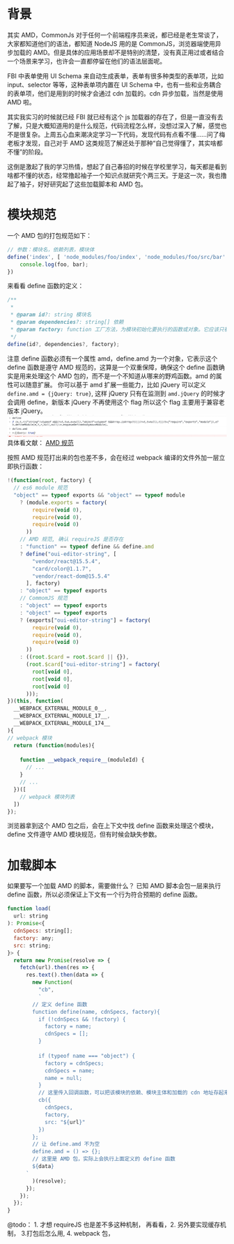 # 背景 
  其实 AMD，CommonJs 对于任何一个前端程序员来说，都已经是老生常谈了，大家都知道他们的语法，都知道 NodeJS 用的是 CommonJS，浏览器端使用异步加载的 AMD。但是具体的应用场景却不是特别的清楚，没有真正用过或者结合一个场景来学习，也许会一直都停留在他们的语法层面呢。
  
  FBI 中表单使用 UI Schema 来自动生成表单，表单有很多种类型的表单项，比如 input、selector 等等，这种表单项内置在 UI Schema 中，也有一些和业务耦合的表单项，他们是用到的时候才会通过 cdn 加载的。cdn 异步加载，当然是使用 AMD 啦。
  
  其实我实习的时候就已经 FBI 就已经有这个 js 加载器的存在了，但是一直没有去了解，只是大概知道用的是什么规范，代码流程怎么样，没想过深入了解，感觉也不是很复杂。上周五心血来潮决定学习一下代码，发现代码有点看不懂……问了梅老板才发现，自己对于 AMD 这类规范了解还处于那种“自己觉得懂了，其实啥都不懂”的阶段。
 
 这倒是激起了我的学习热情，想起了自己春招的时候在学校里学习，每天都是看到啥都不懂的状态，经常撸起袖子一个知识点就研究个两三天。于是这一次，我也撸起了袖子，好好研究起了这些加载脚本和 AMD 包。
 
 
# 模块规范
  一个 AMD 包的打包规范如下： 
```javascript
// 参数：模块名，依赖列表，模块体
define('index', [ 'node_modules/foo/index', 'node_modules/foo/src/bar' ], function (foo, bar) { 
    console.log(foo, bar);
})
```
  来看看 define 函数的定义： 
```javascript
/**
 *
 * @param id?: string 模块名
 * @param dependencies?: string[] 依赖
 * @param factory: function 工厂方法，为模块初始化要执行的函数或对象。它应该只被执行一次。如果是对象，此对象应该为模块的输出值。
 */
define(id?, dependencies?, factory);
```
  注意 define 函数必须有一个属性 amd，define.amd 为一个对象，它表示这个 define 函数是遵守 AMD 规范的，这算是一个双重保障，确保这个 define 函数确实是用来处理这个 AMD 包的，而不是一个不知道从哪来的野鸡函数。amd 的属性可以随意扩展。
  你可以基于 amd 扩展一些能力，比如 jQuery 可以定义 `define.amd = {jQuery: true}`, 这样 jQuery 只有在监测到 `amd.jQuery` 的时候才会调用 define，新版本 jQuery 不再使用这个 flag 所以这个 flag 主要用于兼容老版本 jQuery。
  ![registering jQuery as an AMD module](https://github.com/Lxylona/blog/blob/master/images/defineamd.png)
  具体看文献： [AMD 规范](https://github.com/amdjs/amdjs-api/wiki/AMD-(%E4%B8%AD%E6%96%87%E7%89%88))

  按照 AMD 规范打出来的包也差不多，会在经过 webpack 编译的文件外加一层立即执行函数： 
```javascript
!(function(root, factory) {
  // es6 module 规范
  "object" == typeof exports && "object" == typeof module
    ? (module.exports = factory(
        require(void 0),
        require(void 0),
        require(void 0)
      ))
    // AMD 规范, 确认 requireJS 是否存在
    : "function" == typeof define && define.amd
    ? define("oui-editor-string", [
        "vendor/react@15.5.4",
        "card/color@1.1.7",
        "vendor/react-dom@15.5.4"
      ], factory)
    : "object" == typeof exports
    // CommomJS 规范
    : "object" == typeof exports
    : "object" == typeof exports
    ? (exports["oui-editor-string"] = factory(
        require(void 0),
        require(void 0),
        require(void 0)
      ))
    : ((root.$card = root.$card || {}),
      (root.$card["oui-editor-string"] = factory(
        root[void 0],
        root[void 0],
        root[void 0]
      )));
})(this, function(
  __WEBPACK_EXTERNAL_MODULE_0__,
  __WEBPACK_EXTERNAL_MODULE_17__,
  __WEBPACK_EXTERNAL_MODULE_174__
){
// webpack 模块
  return (function(modules){

    function __webpack_require__(moduleId) {
      // ...
    }
    // ...
  })([
    // webpack 模块列表
  ])
});
```
  浏览器拿到这个 AMD 包之后，会在上下文中找 define 函数来处理这个模块，define 文件遵守 AMD 模块规范，但有时候会缺失参数。

 
# 加载脚本
  如果要写一个加载 AMD 的脚本，需要做什么？
  已知 AMD 脚本会包一层来执行 define 函数，所以必须保证上下文有一个行为符合预期的 define 函数。
```javascript
function load(
  url: string
): Promise<{
  cdnSpecs: string[];
  factory: any;
  src: string;
}> {
  return new Promise(resolve => {
    fetch(url).then(res => {
      res.text().then(data => {
        new Function(
          "cb",
          `
        // 定义 define 函数
        function define(name, cdnSpecs, factory){
          if (!cdnSpecs && !factory) {
            factory = name;
            cdnSpecs = [];
          }

          if (typeof name === "object") {
            factory = cdnSpecs;
            cdnSpecs = name;
            name = null;
          }
          // 这里传入回调函数，可以把该模块的依赖、模块主体和加载的 cdn 地址存起来
          cb({
            cdnSpecs,
            factory,
            src: "${url}"
          })   
        };
        // 让 define.amd 不为空
        define.amd = () => {};
        // 这里是 AMD 包，实际上会执行上面定义的 define 函数
        ${data}
      `
        )(resolve);
      });
    });
  });
}
```

@todo： 1. 才想 requireJS 也是差不多这种机制， 再看看，2. 另外要实现缓存机制， 3.打包后怎么用,  4. webpack 包，


